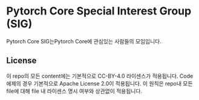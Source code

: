 # Pytorch Core Special Interest Group (SIG)

Pytorch Core SIG는Pytorch Core에 관심있는 사람들의 모임입니다.

## License 

이 repo의 모든 content에는 기본적으로 CC-BY-4.0 라이센스가 적용됩니다. Code 에제의 경우 기본적으로 Apache License 2.0이 적용됩니다. 이 원칙은 repo내 모든 file에 대해 file 내 라이센스 명시 여부와 상관없이 적용됩니다.
